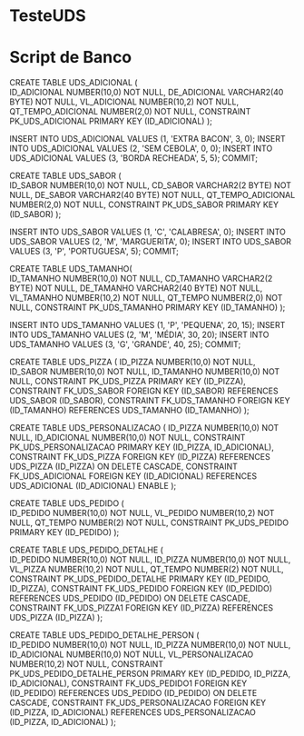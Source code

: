 # TesteUDS
# Script de Banco

CREATE TABLE UDS_ADICIONAL (	
    ID_ADICIONAL NUMBER(10,0) NOT NULL, 
	DE_ADICIONAL VARCHAR2(40 BYTE) NOT NULL, 
	VL_ADICIONAL NUMBER(10,2) NOT NULL, 
	QT_TEMPO_ADICIONAL NUMBER(2,0) NOT NULL, 
    CONSTRAINT PK_UDS_ADICIONAL PRIMARY KEY (ID_ADICIONAL)
);

INSERT INTO UDS_ADICIONAL VALUES (1, 'EXTRA BACON', 3, 0);
INSERT INTO UDS_ADICIONAL VALUES (2, 'SEM CEBOLA', 0, 0);
INSERT INTO UDS_ADICIONAL VALUES (3, 'BORDA RECHEADA', 5, 5);
COMMIT;

CREATE TABLE UDS_SABOR (	
    ID_SABOR NUMBER(10,0) NOT NULL, 
	CD_SABOR VARCHAR2(2 BYTE) NOT NULL, 
	DE_SABOR VARCHAR2(40 BYTE) NOT NULL, 
	QT_TEMPO_ADICIONAL NUMBER(2,0) NOT NULL, 
	CONSTRAINT PK_UDS_SABOR PRIMARY KEY (ID_SABOR)
);

INSERT INTO UDS_SABOR VALUES (1, 'C', 'CALABRESA', 0);
INSERT INTO UDS_SABOR VALUES (2, 'M', 'MARGUERITA', 0);
INSERT INTO UDS_SABOR VALUES (3, 'P', 'PORTUGUESA', 5);
COMMIT;

CREATE TABLE UDS_TAMANHO(	
    ID_TAMANHO NUMBER(10,0) NOT NULL, 
	CD_TAMANHO VARCHAR2(2 BYTE) NOT NULL, 
	DE_TAMANHO VARCHAR2(40 BYTE) NOT NULL, 
	VL_TAMANHO NUMBER(10,2) NOT NULL, 
	QT_TEMPO NUMBER(2,0) NOT NULL, 
    CONSTRAINT PK_UDS_TAMANHO PRIMARY KEY (ID_TAMANHO)
);

INSERT INTO UDS_TAMANHO VALUES (1, 'P', 'PEQUENA', 20, 15);
INSERT INTO UDS_TAMANHO VALUES (2, 'M', 'MÉDIA', 30, 20);
INSERT INTO UDS_TAMANHO VALUES (3, 'G', 'GRANDE', 40, 25);
COMMIT;

CREATE TABLE UDS_PIZZA ( 
    ID_PIZZA NUMBER(10,0) NOT NULL, 
	ID_SABOR NUMBER(10,0) NOT NULL, 
	ID_TAMANHO NUMBER(10,0) NOT NULL, 
    CONSTRAINT PK_UDS_PIZZA PRIMARY KEY (ID_PIZZA),
    CONSTRAINT FK_UDS_SABOR FOREIGN KEY (ID_SABOR)
	  REFERENCES UDS_SABOR (ID_SABOR), 
    CONSTRAINT FK_UDS_TAMANHO FOREIGN KEY (ID_TAMANHO)
	  REFERENCES UDS_TAMANHO (ID_TAMANHO)
);

CREATE TABLE UDS_PERSONALIZACAO (
    ID_PIZZA NUMBER(10,0) NOT NULL, 
	ID_ADICIONAL NUMBER(10,0) NOT NULL, 
    CONSTRAINT PK_UDS_PERSONALIZACAO PRIMARY KEY (ID_PIZZA, ID_ADICIONAL),
    CONSTRAINT FK_UDS_PIZZA FOREIGN KEY (ID_PIZZA)
	  REFERENCES UDS_PIZZA (ID_PIZZA) ON DELETE CASCADE, 
    CONSTRAINT FK_UDS_ADICIONAL FOREIGN KEY (ID_ADICIONAL)
	  REFERENCES UDS_ADICIONAL (ID_ADICIONAL) ENABLE
);

CREATE TABLE UDS_PEDIDO (	
    ID_PEDIDO NUMBER(10,0) NOT NULL, 
	VL_PEDIDO NUMBER(10,2) NOT NULL,
    QT_TEMPO NUMBER(2) NOT NULL,
    CONSTRAINT PK_UDS_PEDIDO PRIMARY KEY (ID_PEDIDO)
);

CREATE TABLE UDS_PEDIDO_DETALHE (	
    ID_PEDIDO NUMBER(10,0) NOT NULL, 
    ID_PIZZA NUMBER(10,0) NOT NULL,
	VL_PIZZA NUMBER(10,2) NOT NULL,
    QT_TEMPO NUMBER(2) NOT NULL,
    CONSTRAINT PK_UDS_PEDIDO_DETALHE PRIMARY KEY (ID_PEDIDO, ID_PIZZA),
    CONSTRAINT FK_UDS_PEDIDO FOREIGN KEY (ID_PEDIDO)
	  REFERENCES UDS_PEDIDO (ID_PEDIDO) ON DELETE CASCADE,
    CONSTRAINT FK_UDS_PIZZA1 FOREIGN KEY (ID_PIZZA)
	  REFERENCES UDS_PIZZA (ID_PIZZA)
);

CREATE TABLE UDS_PEDIDO_DETALHE_PERSON (	
    ID_PEDIDO NUMBER(10,0) NOT NULL, 
    ID_PIZZA NUMBER(10,0) NOT NULL,
    ID_ADICIONAL NUMBER(10,0) NOT NULL,
	VL_PERSONALIZACAO NUMBER(10,2) NOT NULL,
    CONSTRAINT PK_UDS_PEDIDO_DETALHE_PERSON PRIMARY KEY (ID_PEDIDO, ID_PIZZA, ID_ADICIONAL),
    CONSTRAINT FK_UDS_PEDIDO1 FOREIGN KEY (ID_PEDIDO)
	  REFERENCES UDS_PEDIDO (ID_PEDIDO) ON DELETE CASCADE,
    CONSTRAINT FK_UDS_PERSONALIZACAO FOREIGN KEY (ID_PIZZA, ID_ADICIONAL)
	  REFERENCES UDS_PERSONALIZACAO (ID_PIZZA, ID_ADICIONAL)
);

